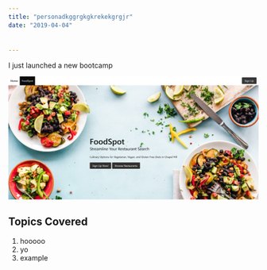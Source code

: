 ```yaml
---
title: "personadkggrgkgkrekekgrgjr"
date: "2019-04-04"


---
```


I just launched a new bootcamp

![picture](./foodspot.jpg)


## Topics Covered

1. hooooo
2. yo
3. example
